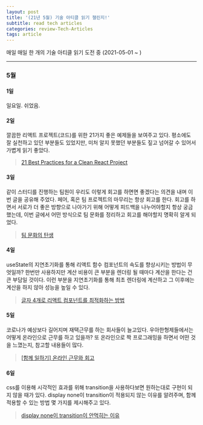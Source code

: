 ```yaml
---
layout: post
title: '(21년 5월) 기술 아티클 읽기 챌린지!'
subtitle: read tech articles
categories: review-Tech-Articles
tags: article
---
```


매일 매일 한 개의 기술 아티클 읽기 도전 중 (2021-05-01 ~ )

---

### 5월

#### 1일

일요일. 쉬었음.

#### 2일

깔끔한 리액트 프로젝트(코드)를 위한 21가지 좋은 예제들을 보여주고 있다. 평소에도 잘 실천하고 있던 부분들도 있었지만, 미처 알지 못했던 부분들도 짚고 넘어갈 수 있어서 가볍게 읽기 좋았다.

> [21 Best Practices for a Clean React Project](https://betterprogramming.pub/21-best-practices-for-a-clean-react-project-df788a682fb)

#### 3일

같이 스터디를 진행하는 팀원이 우리도 이렇게 회고를 하면면 좋겠다는 의견을 내며 이번 글을 공유해 주었다. 페어, 혹은 팀 프로젝트의 마무리는 항상 회고를 한다. 회고를 하면서 서로가 더 좋은 방향으로 나아가기 위해 어떻게 피드백을 나누어야할지 항상 궁금했는데, 이번 글에서 어떤 방식으로 팀 문화를 정리하고 회고를 해야할지 명확히 알게 되었다.

> [팀 문화의 탄생](https://woowabros.github.io/experience/2020/05/13/birth-of-team-culture.html)

#### 4일

useState의 지연초기화를 통해 리액트 함수 컴포넌트의 속도를 향상시키는 방법이 무엇일까? 한번만 사용하지만 계산 비용이 큰 부분을 렌더링 될 때마다 계산을 한다는 건 큰 부담일 것이다. 이런 부분을 지연초기화를 통해 최초 렌더링에 계산하고 그 이후에는 계산을 하지 않아 성능을 높일 수 있다.

> [글자 4개로 리액트 컴포넌트를 최적화하는 방법](https://ui.toast.com/weekly-pick/ko_20201022)

#### 5일

코로나가 예상보다 길어지며 재택근무를 하는 회사들이 늘고있다. 우아한형제들에서는 어떻게 온라인으로 근무를 하고 있을까? 또 온라인으로 짝 프로그래밍을 하면서 어떤 것을 느꼈는지, 참고할 내용들이 많다.

> [[함께 일하기] 온라인 근무와 회고](https://woowabros.github.io/culture/2021/02/10/work-together-how-product-system-team-works.html)

#### 6일

css를 이용해 시각적인 효과를 위해 transition을 사용하다보면 원하는대로 구현이 되지 않을 때가 있다. display none이 transition이 적용되지 않는 이유를 알려주며, 함께 적용할 수 있는 방법 몇 가지를 제시해주고 있다.

> [display none이 transition이 안먹히는 이유](https://velog.io/@dev-tinkerbell/display-none%EC%9D%B4-transition%EC%9D%B4-%EC%95%88%EB%A8%B9%ED%9E%88%EB%8A%94-%EC%9D%B4%EC%9C%A0)

